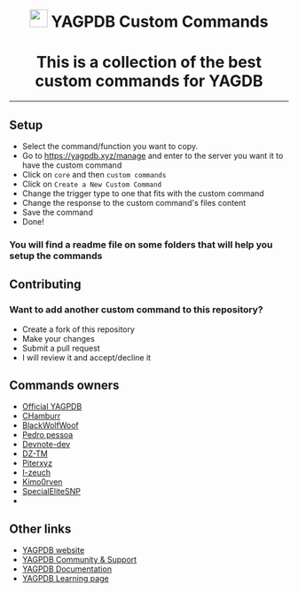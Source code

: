 #

<h1 align="center"><img src="https://yagpdb.xyz/static/img/logo_y.png" height=32px width=32px></img>&nbspYAGPDB Custom Commands</h1>


### <h1 align="center">This is a collection of the best custom commands for YAGDB</h1>

---

## Setup

- Select the command/function you want to copy.
- Go to https://yagpdb.xyz/manage and enter to the server you want it to have the custom command
- Click on `core` and then `custom commands`
- Click on `Create a New Custom Command`
- Change the trigger type to one that fits with the custom command
- Change the response to the custom command's files content
- Save the command
- Done!

### You will find a readme file on some folders that will help you setup the commands

## Contributing

### Want to add another custom command to this repository?

- Create a fork of this repository
- Make your changes
- Submit a pull request
- I will review it and accept/decline it

## Commands owners

- [Official YAGPDB](https://github.com/yagpdb-cc/yagpdb-cc)
- [CHamburr](https://github.com/chamburr/yagpdb-cc)
- [BlackWolfWoof](https://github.com/BlackWolfWoof/yagpdb-cc)
- [Pedro pessoa](https://github.com/Pedro-Pessoa/yagpdb-cc)
- [Devnote-dev](https://github.com/devnote-dev/yagpdb-ccs)
- [DZ-TM](https://github.com/DZ-TM/Yagpdb.xyz)
- [Piterxyz](https://github.com/Piterxyz/yagpdb-cc)
- [I-zeuch](https://github.com/l-zeuch/lagpdb-cc)
- [Kimo0rven](https://github.com/kimo0rven/yagpdb-cc)
- [SpecialEliteSNP](https://github.com/SpecialEliteSNP/yagpdb-cc)
- 
## Other links

- [YAGPDB website](yagpdb.xyz)
- [YAGPDB Community & Support](https://discord.gg/4uY54rw) 
- [YAGPDB Documentation](https://docs.yagpdb.xyz/)
- [YAGPDB Learning page](https://learn.yagpdb.xyz/) 
